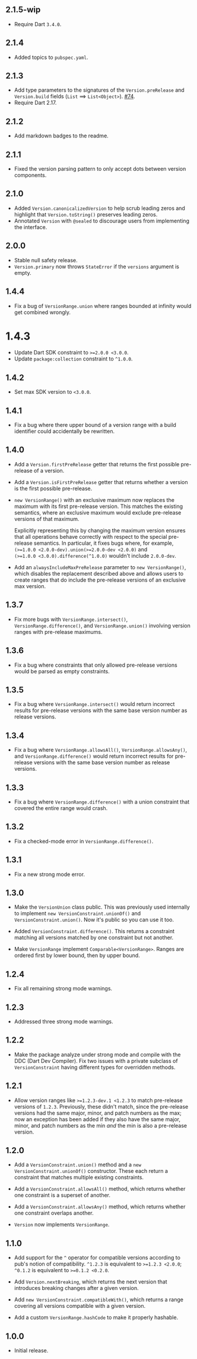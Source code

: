 ## 2.1.5-wip

- Require Dart `3.4.0`.

## 2.1.4

- Added topics to `pubspec.yaml`.

## 2.1.3

- Add type parameters to the signatures of the `Version.preRelease` and
  `Version.build` fields (`List` ==> `List<Object>`).
  [#74](https://github.com/dart-lang/pub_semver/pull/74).
- Require Dart 2.17.

## 2.1.2

- Add markdown badges to the readme.

## 2.1.1

- Fixed the version parsing pattern to only accept dots between version
  components.

## 2.1.0

- Added `Version.canonicalizedVersion` to help scrub leading zeros and highlight
  that `Version.toString()` preserves leading zeros.
- Annotated `Version` with `@sealed` to discourage users from implementing the
  interface.

## 2.0.0

- Stable null safety release.
- `Version.primary` now throws `StateError` if the `versions` argument is empty.

## 1.4.4

- Fix a bug of `VersionRange.union` where ranges bounded at infinity would get
  combined wrongly.

# 1.4.3

- Update Dart SDK constraint to `>=2.0.0 <3.0.0`.
- Update `package:collection` constraint to `^1.0.0`.

## 1.4.2

* Set max SDK version to `<3.0.0`.

## 1.4.1

* Fix a bug where there upper bound of a version range with a build identifier
  could accidentally be rewritten.

## 1.4.0

* Add a `Version.firstPreRelease` getter that returns the first possible
  pre-release of a version.

* Add a `Version.isFirstPreRelease` getter that returns whether a version is the
  first possible pre-release.

* `new VersionRange()` with an exclusive maximum now replaces the maximum with
  its first pre-release version. This matches the existing semantics, where an
  exclusive maximum would exclude pre-release versions of that maximum.

  Explicitly representing this by changing the maximum version ensures that all
  operations behave correctly with respect to the special pre-release semantics.
  In particular, it fixes bugs where, for example,
  `(>=1.0.0 <2.0.0-dev).union(>=2.0.0-dev <2.0.0)` and
  `(>=1.0.0 <3.0.0).difference(^1.0.0)` wouldn't include `2.0.0-dev`.

* Add an `alwaysIncludeMaxPreRelease` parameter to `new VersionRange()`, which
  disables the replacement described above and allows users to create ranges
  that do include the pre-release versions of an exclusive max version.

## 1.3.7

* Fix more bugs with `VersionRange.intersect()`, `VersionRange.difference()`,
  and `VersionRange.union()` involving version ranges with pre-release maximums.

## 1.3.6

* Fix a bug where constraints that only allowed pre-release versions would be
  parsed as empty constraints.

## 1.3.5

* Fix a bug where `VersionRange.intersect()` would return incorrect results for
  pre-release versions with the same base version number as release versions.

## 1.3.4

* Fix a bug where `VersionRange.allowsAll()`, `VersionRange.allowsAny()`, and
  `VersionRange.difference()` would return incorrect results for pre-release
  versions with the same base version number as release versions.

## 1.3.3

* Fix a bug where `VersionRange.difference()` with a union constraint that
  covered the entire range would crash.

## 1.3.2

* Fix a checked-mode error in `VersionRange.difference()`.

## 1.3.1

* Fix a new strong mode error.

## 1.3.0

* Make the `VersionUnion` class public. This was previously used internally to
  implement `new VersionConstraint.unionOf()` and `VersionConstraint.union()`.
  Now it's public so you can use it too.

* Added `VersionConstraint.difference()`. This returns a constraint matching all
  versions matched by one constraint but not another.

* Make `VersionRange` implement `Comparable<VersionRange>`. Ranges are ordered
  first by lower bound, then by upper bound.

## 1.2.4

* Fix all remaining strong mode warnings.

## 1.2.3

* Addressed three strong mode warnings.

## 1.2.2

* Make the package analyze under strong mode and compile with the DDC (Dart Dev
  Compiler). Fix two issues with a private subclass of `VersionConstraint`
  having different types for overridden methods.

## 1.2.1

* Allow version ranges like `>=1.2.3-dev.1 <1.2.3` to match pre-release versions
  of `1.2.3`. Previously, these didn't match, since the pre-release versions had
  the same major, minor, and patch numbers as the max; now an exception has been
  added if they also have the same major, minor, and patch numbers as the min
  *and* the min is also a pre-release version.

## 1.2.0

* Add a `VersionConstraint.union()` method and a `new
  VersionConstraint.unionOf()` constructor. These each return a constraint that
  matches multiple existing constraints.

* Add a `VersionConstraint.allowsAll()` method, which returns whether one
  constraint is a superset of another.

* Add a `VersionConstraint.allowsAny()` method, which returns whether one
  constraint overlaps another.

* `Version` now implements `VersionRange`.

## 1.1.0

* Add support for the `^` operator for compatible versions according to pub's
  notion of compatibility. `^1.2.3` is equivalent to `>=1.2.3 <2.0.0`; `^0.1.2`
  is equivalent to `>=0.1.2 <0.2.0`.

* Add `Version.nextBreaking`, which returns the next version that introduces
  breaking changes after a given version.

* Add `new VersionConstraint.compatibleWith()`, which returns a range covering
  all versions compatible with a given version.

* Add a custom `VersionRange.hashCode` to make it properly hashable.

## 1.0.0

* Initial release.
